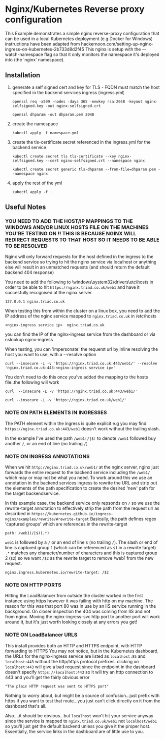 # Nginx/Kubernetes Reverse proxy configuration 

This Example demonstrates a simple nginx reverse-proxy configuration that can be used in a local Kubernetes deployment (e.g Docker for Windows)
instructions have been adapted from hackernoon.com/setting-up-nginx-ingress-on-kubernetes-2b733d8d2f45
This nginx is setup with the --watch-namespace flag so that it only monitors the namespace it's deployed into (the 'nginx' namespace).

## Installation

1. generate a self signed cert and key for TLS - FQDN must match the host specified in the backend services ingress (ingress.yml)

    `openssl req -x509 -nodes -days 365 -newkey rsa:2048 -keyout nginx-selfsigned.key -out nginx-selfsigned.crt`

    `openssl dhparam -out dhparam.pem 2048`

2. create the namespace
   
   `kubectl apply -f namespace.yml`

3. create the tls-certificate secret referenced in the ingress.yml for the backend service
   
    `kubectl create secret tls tls-certificate --key nginx-selfsigned.key --cert nginx-selfsigned.crt --namespace nginx`

    `kubectl create secret generic tls-dhparam --from-file=dhparam.pem --namespace nginx`

4. apply the rest of the yml

    `kubectl apply -f .`


## Useful Notes

### YOU NEED TO ADD THE HOST/IP MAPPINGS TO THE WINDOWS AND/OR LINUX HOSTS FILE ON THE MACHINES YOU'RE TESTING ON !! THIS IS BECAUSE NGINX WILL REDIRECT REQUESTS TO THAT HOST SO IT NEEDS TO BE ABLE TO BE RESOLVED
 
Nginx will only forward requests for the host defined in the ingress to the backend service so trying to hit the nginx service via localhost or anything else will result in an unmatched requests (and should return the default backend 404 response)

You need to add the following to \windows\system32\drivers\etc\hosts in order to be able to hit `https://nginx.triad.co.uk/web1` and have it succesfully
recognised at the nginx server.

`127.0.0.1 nginx.triad.co.uk`
 
When testing this from within the cluster on a linux box, you need to add the IP address of the nginx service mapped to `nginx.triad.co.uk` in /etc/hosts

`<nginx-ingress service ip>  nginx.triad.co.uk`

you can find the IP of the nginx-ingress service from the dashboard or via nslookup nginx-ingress

When testing, you can 'impersonate' the requerst url by inline resolving the host you want to use, with a --resolve option

`curl --insecure -L -v 'https://nginx.triad.co.uk:443/web1/' --resolve 'nginx.triad.co.uk:443:<nginx-ingress service ip>'`

You don't need to do this once you've added the mapping to the hosts file..the following will work 

`curl  --insecure -L -v 'https://nginx.triad.co.uk:443/web1/'`

`curl --insecure -L -v 'https://nginx.triad.co.uk/web1/'`
 
### NOTE ON PATH ELEMENTS IN INGRESSES

The PATH element within the ingress is quite explicit e.g you may find `https://nginx.triad.co.uk:443/web1` doesn't work without the trailing slash.

In the example I've used the path `/web1(/|$)` to denote `/web1` followed buy another `/`, or an end of line (no trailing `/`)

### NOTE ON INGRESS ANNOTATIONS


When we hit `http://nginx.triad.co.uk/web1/` at the nginx server, nginx just forwards the entire request to the backend service
including the `/web1/` which may or may not be what you need.
To work around this we use an annotation in the backend services ingress to rewrite the URL and strip out the elements of the
path specification to create the desired 'new' path for the target backendservice.

In this example case, the backend service only repsonds on `/` so we use the rewrite-target annotation to effectively strip the path 
from the request url as described in `https://kubernetes.github.io/ingress-nginx/examples/rewrite/#rewrite-target`
Basically, the path defines regex 'captured groups' which are references in the rewrite-target

`path: /web1(/|$)(.*)`

`web1` is followed by a `/` or an end of line `$` (no trailing `/`). The slash or end of line is captured group 1 (which can be referenced as `$1` in a rewrite target)
`.*` matches any character/number of characters and this is captured group 2 (`$2`)
so we want `/$2` as the rewrite target to remove /web1 from the new request.

`nginx.ingress.kubernetes.io/rewrite-target: /$2`

### NOTE ON HTTP PORTS


Hitting the LoadBalancer from outside the cluster worked in the first instance using https however it was failing with http on my machine.
The reason for this was that port 80 was in use by an IIS service running in the background. On closer inspection the 404 was coming from IIS and not from nginx. Moving the nginx-ingress-svc http port to another port will work around it, but it's just worth looking closely at any errors you get!

### NOTE ON LoadBalancer URLS


This install provides both an HTTP and HTTPS endpoint, with HTTP forwarding to HTTPS
You may not notice, but in the Kubernetes dashboard, the URLs for the nginx-ingress service are listed as `localhost:85` and `localhost:443` without the http/https protocol prefixes.
clicking on `localhost:443` will give a bad request since the endpoint in the dashboard doesn't specify `https://localhost:443`
so it will try an http connection to 443 and you'll get the fairly obvious error 

`"The plain HTTP request was sent to HTTPS port"`

Nothing to worry about, but might be a source of confusion...just prefix with https if you want to test that route...you just can't click directly on it from the dashboard that's all.

Also....it should be obvious...but `localhost` won't hit your service anyway since the service is  mapped to `nginx.triad.co.uk/web1` not `localhost/web1` so 
you'll just get the default backend unless you give it the proper host. Essentially, the service links in the dashboard are of little use to you.